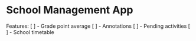 # School Management App

Features: 
[ ] - Grade point average
[ ] - Annotations
[ ] - Pending activities
[ ] - School timetable